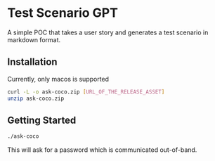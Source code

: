 # Test Scenario GPT

A simple POC that takes a user story and generates 
a test scenario in markdown format. 


## Installation
Currently, only macos is supported

```sh
curl -L -o ask-coco.zip [URL_OF_THE_RELEASE_ASSET]
unzip ask-coco.zip
```


## Getting Started
```sh
./ask-coco
```

This will ask for a password which is communicated out-of-band.

## 

